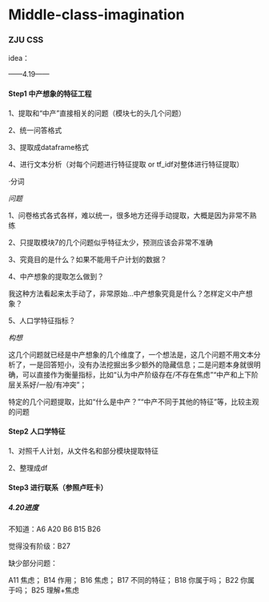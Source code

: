 # Middle-class-imagination
### ZJU CSS

idea：

——4.19——

#### Step1 中产想象的特征工程

1、提取和“中产”直接相关的问题（模块七的头几个问题）

2、统一问答格式

3、提取成dataframe格式

4、进行文本分析（对每个问题进行特征提取 or tf_idf对整体进行特征提取）

·分词


*问题*

1、问卷格式各式各样，难以统一，很多地方还得手动提取，大概是因为非常不熟练

2、只提取模块7的几个问题似乎特征太少，预测应该会非常不准确

3、究竟目的是什么？如果不能用千户计划的数据？

4、中产想象的提取怎么做到？

我这种方法看起来太手动了，非常原始...中产想象究竟是什么？怎样定义中产想象？

5、人口学特征指标？


*构想*

这几个问题就已经是中产想象的几个维度了，一个想法是，这几个问题不用文本分析了，一是回答短小，没有办法挖掘出多少额外的隐藏信息；二是问题本身就很明确，可以直接作为衡量指标，比如“认为中产阶级存在/不存在焦虑”“中产和上下阶层关系好/一般/有冲突”；

特定的几个问题提取，比如“什么是中产？”“中产不同于其他的特征”等，比较主观的问题

#### Step2 人口学特征

1、对照千人计划，从文件名和部分模块提取特征

2、整理成df

#### Step3 进行联系（参照卢旺卡）




##### 4.20进度

不知道：A6 A20 B6 B15 B26

觉得没有阶级：B27

缺少部分问题：

A11 焦虑；
B14 作用；
B16 焦虑；
B17 不同的特征；
B18 你属于吗；
B22 你属于吗；
B25 理解+焦虑










